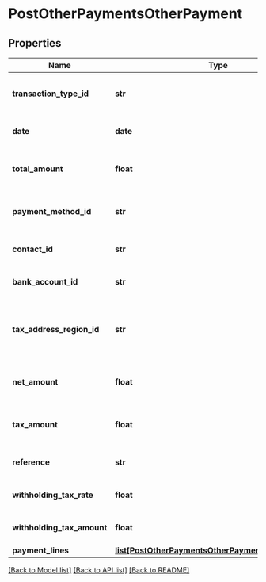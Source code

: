 # PostOtherPaymentsOtherPayment

## Properties
Name | Type | Description | Notes
------------ | ------------- | ------------- | -------------
**transaction_type_id** | **str** | The transaction type of the payment | 
**date** | **date** | The date of the payment | 
**total_amount** | **float** | The total amount of the payment | 
**payment_method_id** | **str** | The ID of the Payment Method. | [optional] 
**contact_id** | **str** | The ID of the Contact. | [optional] 
**bank_account_id** | **str** | The ID of the Bank Account. | [optional] 
**tax_address_region_id** | **str** | The ID of the Tax Address Region. (Canada only) | [optional] 
**net_amount** | **float** | The net amount of the payment | [optional] 
**tax_amount** | **float** | The tax amount of the payment | [optional] 
**reference** | **str** | A reference of the payment | [optional] 
**withholding_tax_rate** | **float** | IRPF withheld tax rate | [optional] 
**withholding_tax_amount** | **float** | IRPF withheld tax amount | [optional] 
**payment_lines** | [**list[PostOtherPaymentsOtherPaymentPaymentLines]**](PostOtherPaymentsOtherPaymentPaymentLines.md) |  | 

[[Back to Model list]](../README.md#documentation-for-models) [[Back to API list]](../README.md#documentation-for-api-endpoints) [[Back to README]](../README.md)


